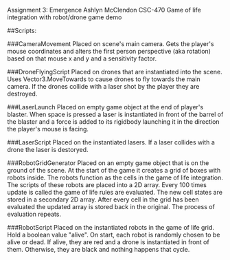 Assignment 3: Emergence
Ashlyn McClendon CSC-470
Game of life integration with robot/drone game demo
   
##Scripts: 

###CameraMovement
Placed on scene's main camera. Gets the player's mouse coordinates and alters the first person perspective (aka rotation) based on that mouse x and y and a sensitivity factor.

###DroneFlyingScript
Placed on drones that are instantiated into the scene. Uses Vector3.MoveTowards to cause drones to fly towards the main camera. If the drones collide with a laser shot by the player they are destroyed.

###LaserLaunch
Placed on empty game object at the end of player's blaster. When space is pressed a laser is instantiated in front of the barrel of the blaster and a force is added to its rigidbody launching it in the direction the player's mouse is facing.

###LaserScript
Placed on the instantiated lasers. If a laser collides with a drone the laser is destoryed.

###RobotGridGenerator
Placed on an empty game object that is on the ground of the scene. At the start of the game it creates a grid of boxes with robots inside. The robots function as the cells in the game of life integration. The scripts of these robots are placed into a 2D array. Every 100 times update is called the game of life rules are evaluated. The new cell states are stored in a secondary 2D array. After every cell in the grid has been evaluated the updated array is stored back in the original. The process of evaluation repeats.

###RobotScript
Placed on the instantiated robots in the game of life grid. Hold a boolean value "alive". On start, each robot is randomly chosen to be alive or dead. If alive, they are red and a drone is instantiated in front of them. Otherwise, they are black and nothing happens that cycle.